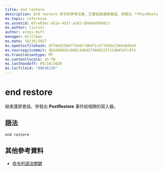 ```yaml
---
title: end restore
description: End restore 命令的參考文章，它會結束還原會話，併發出 **PostRestore** 事件給相關的寫入器。
ms.topic: reference
ms.assetid: 67ce83ec-a51e-4d1f-a182-d84ded999dc3
ms.author: lizross
author: eross-msft
manager: mtillman
ms.date: 10/16/2017
ms.openlocfilehash: d770dd15847f3e0c7d6df1c577d39a7285a8d5e9
ms.sourcegitcommit: db2d46842c68813d043738d6523f13d8454fc972
ms.translationtype: MT
ms.contentlocale: zh-TW
ms.lasthandoff: 09/10/2020
ms.locfileid: "89636138"
---
```

# <a name="end-restore"></a>end restore

結束還原會話，併發出 **PostRestore** 事件給相關的寫入器。

## <a name="syntax"></a>語法

```
end restore
```

## <a name="additional-references"></a>其他參考資料

- [命令列語法關鍵](command-line-syntax-key.md)